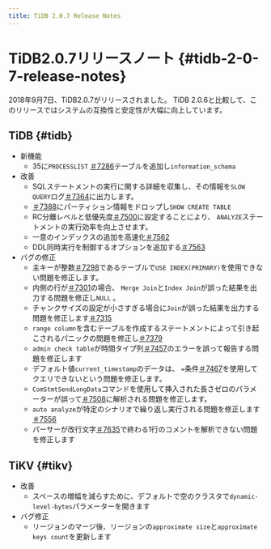 ```yaml
---
title: TiDB 2.0.7 Release Notes
---
```


# TiDB2.0.7リリースノート {#tidb-2-0-7-release-notes}

2018年9月7日、TiDB2.0.7がリリースされました。 TiDB 2.0.6と比較して、このリリースではシステムの互換性と安定性が大幅に向上しています。

## TiDB {#tidb}

-   新機能
    -   35に`PROCESSLIST` [＃7286](https://github.com/pingcap/tidb/pull/7286)テーブルを追加し`information_schema`
-   改善
    -   SQLステートメントの実行に関する詳細を収集し、その情報を`SLOW QUERY`ログ[＃7364](https://github.com/pingcap/tidb/pull/7364)に出力します。
    -   [＃7388](https://github.com/pingcap/tidb/pull/7388)にパーティション情報をドロップし`SHOW CREATE TABLE`
    -   RC分離レベルと低優先度[＃7500](https://github.com/pingcap/tidb/pull/7500)に設定することにより、 `ANALYZE`ステートメントの実行効率を向上させます。
    -   一意のインデックスの追加を高速化[＃7562](https://github.com/pingcap/tidb/pull/7562)
    -   DDL同時実行を制御するオプションを追加する[＃7563](https://github.com/pingcap/tidb/pull/7563)
-   バグの修正
    -   主キーが整数[＃7298](https://github.com/pingcap/tidb/pull/7298)であるテーブルで`USE INDEX(PRIMARY)`を使用できない問題を修正します。
    -   内側の行が[＃7301](https://github.com/pingcap/tidb/pull/7301)の場合、 `Merge Join`と`Index Join`が誤った結果を出力する問題を修正し`NULL` 。
    -   チャンクサイズの設定が小さすぎる場合に`Join`が誤った結果を出力する問題を修正します[＃7315](https://github.com/pingcap/tidb/pull/7315)
    -   `range column`を含むテーブルを作成するステートメントによって引き起こされるパニックの問題を修正し[＃7379](https://github.com/pingcap/tidb/pull/7379)
    -   `admin check table`が時間タイプ列[＃7457](https://github.com/pingcap/tidb/pull/7457)のエラーを誤って報告する問題を修正します
    -   デフォルト値`current_timestamp`のデータは、 `=`条件[＃7467](https://github.com/pingcap/tidb/pull/7467)を使用してクエリできないという問題を修正します。
    -   `ComStmtSendLongData`コマンドを使用して挿入された長さゼロのパラメーターが誤って[＃7508](https://github.com/pingcap/tidb/pull/7508)に解析される問題を修正します。
    -   `auto analyze`が特定のシナリオで繰り返し実行される問題を修正します[＃7556](https://github.com/pingcap/tidb/pull/7556)
    -   パーサーが改行文字[＃7635](https://github.com/pingcap/tidb/pull/7635)で終わる1行のコメントを解析できない問題を修正します

## TiKV {#tikv}

-   改善
    -   スペースの増幅を減らすために、デフォルトで空のクラスタで`dynamic-level-bytes`パラメーターを開きます
-   バグ修正
    -   リージョンのマージ後、リージョンの`approximate size`と`approximate keys count`を更新します
